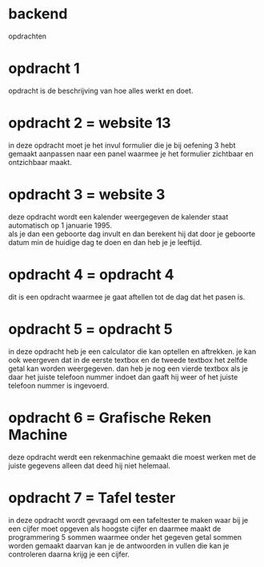 # backend
opdrachten
<h1> opdracht 1 </h1>
opdracht is de beschrijving van hoe alles werkt en doet.

<h1> opdracht 2 = website 13 </h1>
in deze opdracht moet je het invul formulier die je bij oefening 3 hebt gemaakt aanpassen naar een panel waarmee je het formulier zichtbaar en ontzichbaar maakt.

<h1> opdracht 3 = website 3 </h1>
deze opdracht wordt een kalender weergegeven de kalender staat automatisch op 1 januarie 1995. <br>
als je dan een geboorte dag invult en dan berekent hij dat door je geboorte datum min de huidige dag te doen en dan heb je je leeftijd.

<h1> opdracht 4 = opdracht 4 </h1> 
dit is een opdracht waarmee je gaat aftellen tot de dag dat het pasen is.

<h1> opdracht 5 = opdracht 5 </h1>
in deze opdracht heb je een calculator die kan optellen en aftrekken. 
je kan ook weergeven dat in de eerste textbox en de tweede textbox het zelfde getal kan worden weergegeven.
dan heb je nog een vierde textbox als je daar het juiste telefoon nummer indoet dan gaaft hij weer of het juiste telefoon nummer is ingevoerd.

<h1> opdracht 6 = Grafische Reken Machine </h1>
deze opdracht werdt een rekenmachine gemaakt die moest werken met de juiste gegevens alleen dat deed hij niet helemaal.

<h1> opdracht 7 = Tafel tester </h1>
in deze opdracht wordt gevraagd om een tafeltester te maken waar bij je een cijfer moet opgeven als hoogste cijfer en daarmee maakt de programmering 5 sommen waarmee onder het gegeven getal sommen worden gemaakt daarvan kan je de antwoorden in vullen die kan je controleren daarna krijg je een cijfer.
